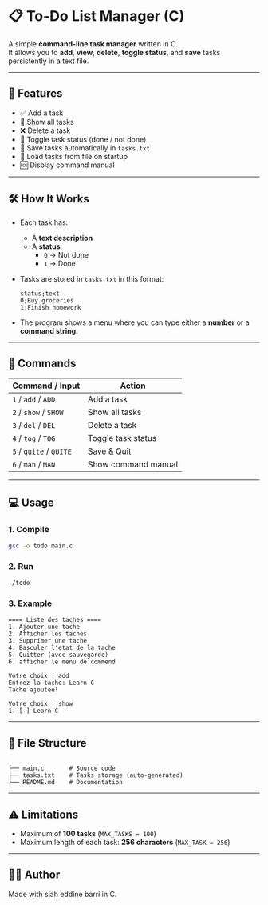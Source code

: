# 📋 To-Do List Manager (C)

A simple **command-line task manager** written in C.  
It allows you to **add**, **view**, **delete**, **toggle status**, and **save** tasks persistently in a text file.

---

## 🚀 Features

- ✅ Add a task  
- 📜 Show all tasks  
- ❌ Delete a task  
- 🔄 Toggle task status (done / not done)  
- 💾 Save tasks automatically in `tasks.txt`  
- 📂 Load tasks from file on startup  
- 🆘 Display command manual  

---

## 🛠️ How It Works

- Each task has:
  - A **text description**
  - A **status**:  
    - `0` → Not done  
    - `1` → Done  

- Tasks are stored in `tasks.txt` in this format:
  ```
  status;text
  0;Buy groceries
  1;Finish homework
  ```

- The program shows a menu where you can type either a **number** or a **command string**.

---

## 📖 Commands

| Command / Input | Action |
|-----------------|---------|
| `1` / `add` / `ADD` | Add a task |
| `2` / `show` / `SHOW` | Show all tasks |
| `3` / `del` / `DEL` | Delete a task |
| `4` / `tog` / `TOG` | Toggle task status |
| `5` / `quite` / `QUITE` | Save & Quit |
| `6` / `man` / `MAN` | Show command manual |

---

## 💻 Usage

### 1. Compile
```bash
gcc -o todo main.c
```

### 2. Run
```bash
./todo
```

### 3. Example
```
==== Liste des taches ====
1. Ajouter une tache
2. Afficher les taches
3. Supprimer une tache
4. Basculer l'etat de la tache 
5. Quitter (avec sauvegarde)
6. afficher le menu de commend

Votre choix : add
Entrez la tache: Learn C
Tache ajoutee!

Votre choix : show
1. [-] Learn C
```

---

## 📂 File Structure
```
.
├── main.c       # Source code
├── tasks.txt    # Tasks storage (auto-generated)
└── README.md    # Documentation
```

---

## ⚠️ Limitations
- Maximum of **100 tasks** (`MAX_TASKS = 100`)  
- Maximum length of each task: **256 characters** (`MAX_TASK = 256`)  


---

## 👨‍💻 Author
Made with slah eddine barri in C.
